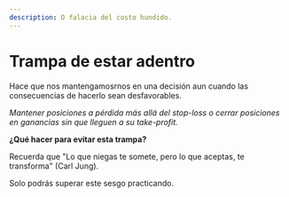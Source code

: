 ```yaml
---
description: O falacia del costo hundido.
---
```


# Trampa de estar adentro

Hace que nos mantengamosrnos en una decisión aun cuando las consecuencias de hacerlo sean desfavorables.

_Mantener posiciones a pérdida más allá del stop-loss o cerrar posiciones en ganancias sin que lleguen a su take-profit._

**¿Qué hacer para evitar esta trampa?**

Recuerda que "Lo que niegas te somete, pero lo que aceptas, te transforma" (Carl Jung).

Solo podrás superar este sesgo practicando.

